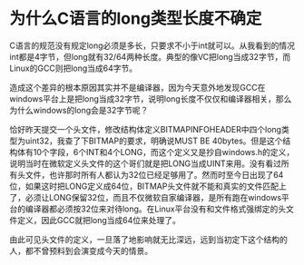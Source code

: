 # 为什么C语言的long类型长度不确定

C语言的规范没有规定long必须是多长，只要求不小于int就可以。从我看到的情况int都是4字节，但long就有32/64两种长度。典型的像VC把long当成32字节，而Linux的GCC则把long当成64字节。

造成这个差异的根本原因其实并不是编译器，因为今天意外地发现GCC在windows平台上是把long当成32字节，说明long长度不仅仅和编译器相关，那么为什么windows的long会是32字节呢？

恰好昨天提交一个头文件，修改结构体定义BITMAPINFOHEADER中四个long类型为uint32，我查了下BITMAP的要求，明确说MUST BE 40bytes。但是这个结构体有10个字段，6个INT和4个LONG，而这个定义又是抄自windows.h的定义，说明当时在微软定义头文件的这个哥们就是把LONG当成UINT来用。没有看过所有头文件，也许那时所有人都认为32位已经足够用了。然而时至今日出现了64位，如果这时把LONG定义成64位，BITMAP头文件就不能和真实的文件匹配上了，必须让LONG保留32位，而且不仅微软自家编译器，是所有跑在windows平台的编译器都必须按32位来对待long。在Linux平台没有和文件格式强绑定的头文件定义，因此GCC就把long当成64位来处理了。

由此可见头文件的定义，一旦落了地影响就无比深远，远到当初定下这个结构的人，都不曾预料到会演变成今天的情景。